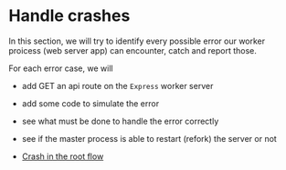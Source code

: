 # Handle crashes

In this section, we will try to identify every possible error our worker proicess (web server app) can encounter, catch and report those.

For each error case, we will  
 * add GET an api route on the `Express` worker server 
 * add some code to simulate the error
 * see what must be done to handle the error correctly
 * see if the master process is able to restart (refork) the server or not

 * [Crash in the root flow](crash-in-root-flow.md)
